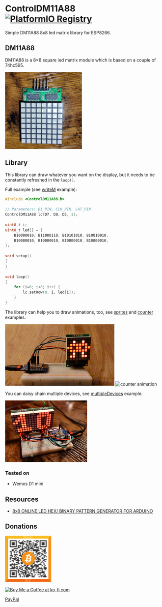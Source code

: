 # ControlDM11A88 [![PlatformIO Registry](https://badges.registry.platformio.org/packages/maxchinni/library/ControlDM11A88.svg)](https://registry.platformio.org/libraries/maxchinni/ControlDM11A88)
Simple DM11A88 8x8 led matrix library for ESP8266.

## DM11A88
DM11A88 is a 8×8 square led matrix module which is based on a couple of 74hc595.

<a href="docs/dm11a88-top-view.jpg?raw=1"><img alt="DM11A88 top view photo" src="docs/dm11a88-top-view.jpg" width="250" /></a>

## Library
This library can draw whatever you want on the display, but it needs to be constantly refreshed in the `loop()`.

Full example (see [writeM](examples/writeM/) example):

```cpp
#include <ControlDM11A88.h>

// Parameters: DI_PIN, CLK_PIN, LAT_PIN
ControlDM11A88 lc(D7, D8, D5, 1);

uint8_t i;
uint8_t led[] = {
    B10000010, B11000110, B10101010, B10010010,
    B10000010, B10000010, B10000010, B10000010,
};

void setup()
{
}

void loop()
{
    for (i=0; i<8; i++) {
        lc.setRow(0, i, led[i]);
    }
}
```

The library can help you to draw animations, too, see [sprites](examples/sprites) and [counter](examples/counter)
examples.

<img alt="sprites animation" src="examples/sprites/sprites.gif" height="200" /> <img alt="counter animation" src="examples/counter/counter.gif" height="200" />

You can daisy chain multiple devices, see [multipleDevices](examples/multipleDevices) example.

<img alt="multipleDevices example" src="examples/multipleDevices/multipleDevices.jpg" height="200" />

### Tested on

* Wemos D1 mini

## Resources

* [8x8 ONLINE LED HEX/ BINARY PATTERN GENERATOR FOR ARDUINO](https://www.riyas.org/2013/12/online-led-matrix-font-generator-with.html)

## Donations

<a href="docs/bitcoin-address-qr.png?raw=1"><img alt="bitcoin address qr" src="docs/bitcoin-address-qr.png" width="150" /></a>

<a href='https://ko-fi.com/K3K21S534' target='_blank'><img height='36' style='border:0px;height:36px;' src='https://cdn.ko-fi.com/cdn/kofi2.png?v=3' border='0' alt='Buy Me a Coffee at ko-fi.com' /></a>

<a href="https://www.paypal.com/donate/?hosted_button_id=VNJW6ZLHPM23Q">PayPal</a>
